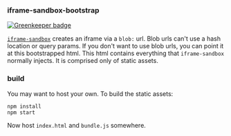### iframe-sandbox-bootstrap

[![Greenkeeper badge](https://badges.greenkeeper.io/kumavis/iframe-sandbox-bootstrap.svg)](https://greenkeeper.io/)

[`iframe-sandbox`](https://github.com/kumavis/iframe-sandbox) creates an iframe via a `blob:` url.
Blob urls can't use a hash location or query params.
If you don't want to use blob urls, you can point it at this bootstrapped html.
This html contains everything that `iframe-sandbox` normally injects.
It is comprised only of static assets.

### build

You may want to host your own. To build the static assets:
```
npm install
npm start
```

Now host `index.html` and `bundle.js` somewhere.